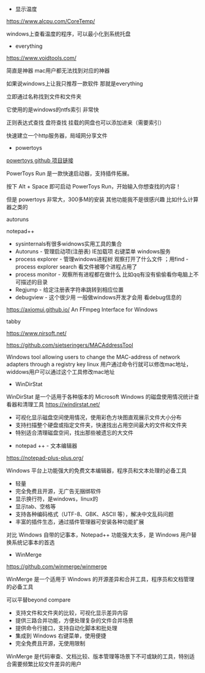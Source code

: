 + 显示温度

https://www.alcpu.com/CoreTemp/

windows上查看温度的程序，可以最小化到系统托盘

+ everything

https://www.voidtools.com/

简直是神器 mac用户都无法找到对应的神器

如果说windows上让我只推荐一款软件 那就是everything

立即通过名称找到文件和文件夹

它使用的是windows的ntfs索引 非常快

正则表达式查找
盘符查找
挂载的网盘也可以添加进来（需要索引）

快速建立一个http服务器，局域网分享文件

+ powertoys

[powertoys github 项目链接](https://github.com/microsoft/PowerToys)

PowerToys Run 是一款快速启动器，支持插件拓展。

按下 Alt + Space 即可启动 PowerToys Run，开始输入你想查找的内容！

但是 powertoys 非常大，300多M的安装 其他功能我不是很感兴趣 比如什么计算器之类的

autoruns

notepad++

- sysinternals有很多widnows实用工具的集合
- Autoruns - 管理启动项(注册表) IE加载项 右键菜单 windows服务
- process explorer - 管理windows进程树 观察打开了什么文件 ；用find - process explorer search 看文件被哪个进程占用了
- process monitor - 观察所有进程都在做什么 比如qq有没有偷偷看你电脑上不可描述的目录
- Regjump - 给定注册表字符串跳转到相应位置
- debugview - 这个很少用 一般做windows开发才会用 看debug信息的

https://axiomui.github.io/ An FFmpeg Interface for Windows

tabby

https://www.nirsoft.net/

https://github.com/sietseringers/MACAddressTool

Windows tool allowing users to change the MAC-address of network adapters through a registry key
linux 用户通过命令行就可以修改mac地址，widdows用户可以通过这个工具修改mac地址

+ WinDirStat

WinDirStat 是一个适用于各种版本的 Microsoft Windows 的磁盘使用情况统计查看器和清理工具 https://windirstat.net/

- 可视化显示磁盘空间使用情况，使用彩色方块图直观展示文件大小分布
- 支持扫描整个硬盘或指定文件夹，快速找出占用空间最大的文件和文件夹
- 特别适合清理磁盘空间，找出那些被遗忘的大文件

+ notepad ++ - 文本编辑器 

https://notepad-plus-plus.org/

Windows 平台上功能强大的免费文本编辑器，程序员和文本处理的必备工具

- 轻量
- 完全免费且开源，无广告无捆绑软件
- 显示换行符，是windows，linux的
- 显示tab、空格等
- 支持各种编码格式（UTF-8、GBK、ASCII 等），解决中文乱码问题
- 丰富的插件生态，通过插件管理器可安装各种功能扩展

对比 Windows 自带的记事本，Notepad++ 功能强大太多，是 Windows 用户替换系统记事本的首选

+ WinMerge

https://github.com/winmerge/winmerge

WinMerge 是一个适用于 Windows 的开源差异和合并工具，程序员和文档管理的必备工具

可以平替beyond compare

- 支持文件和文件夹的比较，可视化显示差异内容
- 提供三路合并功能，方便处理复杂的文件合并场景
- 提供命令行接口，支持自动化脚本和批处理
- 集成到 Windows 右键菜单，使用便捷
- 完全免费且开源，无使用限制

WinMerge 是代码审查、文档比较、版本管理等场景下不可或缺的工具，特别适合需要频繁比较文件差异的用户